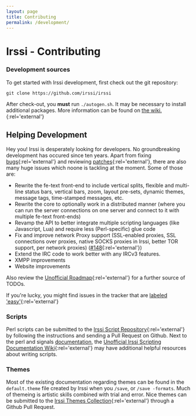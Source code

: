 ```yaml
---
layout: page
title: Contributing
permalink: /development/
---
```


# Irssi - Contributing

### Development sources

To get started with Irssi development, first check out the git repository:

    git clone https://github.com/irssi/irssi

After check-out, you **must** run `./autogen.sh`. It may be necessary to install additional packages. More information can be found on [the wiki.][1]{:rel='external'}

## Helping Development

Hey you! Irssi is desperately looking for developers. No groundbreaking development has occured since ten years. Apart from fixing [bugs][2]{:rel='external'} and reviewing [patches][3]{:rel='external'}, there are also many huge issues which noone is tackling at the moment. Some of those are:

* Rewrite the fe-text front-end to include vertical splits, flexible and multi-line status bars, vertical bars, zoom, layout pre-sets, dynamic themes, message tags, time-stamped messages, etc.
* Rewrite the core to optionally work in a distributed manner (where you can run the server connections on one server and connect to it with multiple fe-text front-ends)
* Revamp the API to better integrate multiple scripting languages (like Javascript, Lua) and require less (Perl-specific) glue code
* Fix and improve network Proxy support (SSL-enabled proxies, SSL connections over proxies, native SOCKS proxies in Irssi, better TOR support, per network proxies) ([#148][4]{:rel='external'})
* Extend the IRC code to work better with any IRCv3 features.
* XMPP improvements
* Website improvements

Also review the [Unofficial Roadmap][5]{:rel='external'} for a further source of TODOs.

If you're lucky, you might find issues in the tracker that are [labeled 'easy'][6]{:rel='external'}

### Scripts

Perl scripts can be submitted to the [Irssi Script Repository][7]{:rel='external'} by following the instructions and sending a Pull Request on Github. Next to the perl and signals [documentation][8], the [Unofficial Irssi Scripting Documentation Wiki][9]{:rel='external'} may have additional helpful resources about writing scripts.

### Themes

Most of the existing documentation regarding themes can be found in the `default.theme` file created by Irssi when you `/save`, or `/save -formats`. Much of themeing is artistic skills combined with trial and error. Nice themes can be submitted to the [Irssi Themes Collection][10]{:rel='external'} through a Github Pull Request.

[1]: https://github.com/shabble/irssi-docs/wiki/Irssi-0.8.17#compiling-from-git
[2]: //github.com/irssi/irssi/issues
[3]: //github/com/irssi/irssi/pulls
[4]: //github.com/irssi/irssi/pull/148
[5]: //github.com/shabble/irssi-docs/wiki/Roadmap
[6]: //github.com/irssi/irssi/labels/easy
[7]: http://scripts.irssi.org/
[8]: /documentation/
[9]: //github.com/shabble/irssi-docs/wiki
[10]: //irssi-import.github.io/themes/
